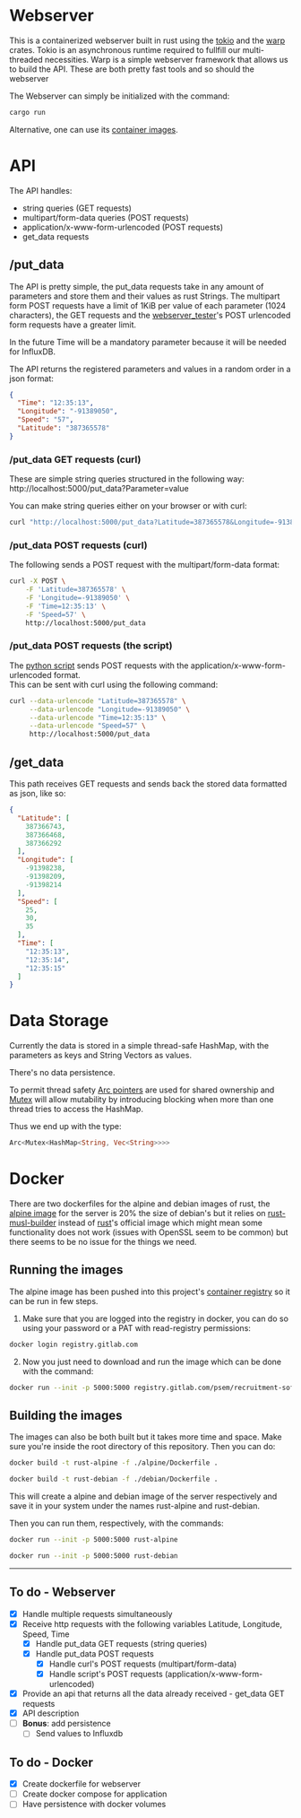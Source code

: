 # Webserver

This is a containerized webserver built in rust using the [tokio](https://docs.rs/tokio/latest/tokio/) and the [warp](https://docs.rs/warp/latest/warp/) crates.
Tokio is an asynchronous runtime required to fullfill our multi-threaded necessities.
Warp is a simple webserver framework that allows us to build the API.
These are both pretty fast tools and so should the webserver

The Webserver can simply be initialized with the command:
```bash
cargo run
```
Alternative, one can use its [container images](#running-images).

# API
The API handles:
* string queries (GET requests)
* multipart/form-data queries (POST requests)
* application/x-www-form-urlencoded (POST requests)
* get_data requests

## /put_data
The API is pretty simple, the put_data requests take in any amount of parameters and store them and their values as rust Strings.
The multipart form POST requests have a limit of 1KiB per value of each parameter (1024 characters), the GET requests and the [webserver_tester](https://gitlab.com/psem/recruitment-software/recruitment-tasks/-/blob/main/resources/webserver_tester.py)'s POST urlencoded form requests have a greater limit.

In the future Time will be a mandatory parameter because it will be needed for InfluxDB.

The API returns the registered parameters and values in a random order in a json format:
```json
{
  "Time": "12:35:13",
  "Longitude": "-91389050",
  "Speed": "57",
  "Latitude": "387365578"
}
```
### /put_data GET requests (curl)
These are simple string queries structured in the following way:  
http://localhost:5000/put_data?Parameter=value

You can make string queries either on your browser or with curl:
```bash
curl "http://localhost:5000/put_data?Latitude=387365578&Longitude=-91389050&Time=12:35:13&Speed=57"
```

### /put_data POST requests (curl)
The following sends a POST request with the multipart/form-data format:
```bash
curl -X POST \
    -F 'Latitude=387365578' \
    -F 'Longitude=-91389050' \
    -F 'Time=12:35:13' \
    -F 'Speed=57' \
    http://localhost:5000/put_data
```

### /put_data POST requests (the script)
The [python script](https://gitlab.com/psem/recruitment-software/recruitment-tasks/-/blob/main/resources/webserver_tester.py) sends POST requests with the application/x-www-form-urlencoded format.  
This can be sent with curl using the following command:
```bash
curl --data-urlencode "Latitude=387365578" \
     --data-urlencode "Longitude=-91389050" \
     --data-urlencode "Time=12:35:13" \
     --data-urlencode "Speed=57" \
     http://localhost:5000/put_data
```

## /get_data
This path receives GET requests and sends back the stored data formatted as json, like so:
```json
{
  "Latitude": [
    387366743, 
    387366468, 
    387366292
  ],
  "Longitude": [
    -91398238, 
    -91398209, 
    -91398214
  ],
  "Speed": [
    25, 
    30, 
    35
  ],
  "Time": [
    "12:35:13", 
    "12:35:14", 
    "12:35:15"
  ]
}
```

# Data Storage

Currently the data is stored in a simple thread-safe HashMap, with the parameters as keys and String Vectors as values.

There's no data persistence.

To permit thread safety [Arc pointers](https://doc.rust-lang.org/std/sync/struct.Arc.html) are used for shared ownership and [Mutex](https://doc.rust-lang.org/std/sync/struct.Mutex.html) will allow mutability by introducing blocking when more than one thread tries to access the HashMap.

Thus we end up with the type:
```rust
Arc<Mutex<HashMap<String, Vec<String>>>>
```

# Docker

There are two dockerfiles for the alpine and debian images of rust, the [alpine image](https://gitlab.com/psem/recruitment-software/srgesus/rust-webserver/container_registry/3631860) for the server is 20% the size of debian's but it relies on [rust-musl-builder](https://hub.docker.com/r/ekidd/rust-musl-builder/) instead of [rust](https://hub.docker.com/_/rust/)'s official image which might mean some functionality does not work (issues with OpenSSL seem to be common) but there seems to be no issue for the things we need.

## Running the images
<a name="running-images"></a>

The alpine image has been pushed into this project's [container registry](https://gitlab.com/psem/recruitment-software/srgesus/rust-webserver/container_registry) so it can be run in few steps.
1.  Make sure that you are logged into the registry in docker, you can do so using your password or a PAT with read-registry permissions:
```bash
docker login registry.gitlab.com
```
2. Now you just need to download and run the image which can be done with the command:
```bash
docker run --init -p 5000:5000 registry.gitlab.com/psem/recruitment-software/srgesus/rust-webserver/webserver-alpine
```

## Building the images
The images can also be both built but it takes more time and space.
Make sure you're inside the root directory of this repository.
Then you can do:
```bash
docker build -t rust-alpine -f ./alpine/Dockerfile .
```

```bash
docker build -t rust-debian -f ./debian/Dockerfile .
```
This will create a alpine and debian image of the server respectively and save it in your system under the names rust-alpine and rust-debian.

Then you can run them, respectively, with the commands:
```bash
docker run --init -p 5000:5000 rust-alpine
```
```bash
docker run --init -p 5000:5000 rust-debian
```

---

## To do - Webserver

* [x] Handle multiple requests simultaneously
* [x] Receive http requests with the following variables Latitude, Longitude, Speed, Time
    * [x] Handle put_data GET requests (string queries)
    * [x] Handle put_data POST requests 
        * [x] Handle curl's POST requests (multipart/form-data)
        * [x] Handle script's POST requests (application/x-www-form-urlencoded)
* [x] Provide an api that returns all the data already received - get_data GET requests
* [x] API description
* [ ] **Bonus**: add persistence
    * [ ] Send values to Influxdb

## To do - Docker

 * [x] Create dockerfile for webserver
 * [ ] Create docker compose for application
 * [ ] Have persistence with docker volumes
